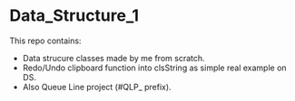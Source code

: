 # Data_Structure_1
This repo contains:
  - Data strucure classes made by me from scratch.
  - Redo/Undo clipboard function into clsString as simple real example on DS.
  - Also Queue Line project (#QLP_ prefix).
